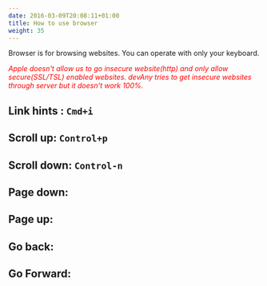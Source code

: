 ```yaml
---
date: 2016-03-09T20:08:11+01:00
title: How to use browser
weight: 35
---
```


Browser is for browsing websites. You can operate with only your keyboard.

*<span style="color: red">Apple doesn't allow us to go insecure website(http) and only allow secure(SSL/TSL) enabled websites. devAny tries to get insecure websites through server but it doesn't work 100%.</span>*

## Link hints : `Cmd+i`
## Scroll up: `Control+p`
## Scroll down: `Control-n`
## Page down: 
## Page up: 
## Go back:
## Go Forward:

